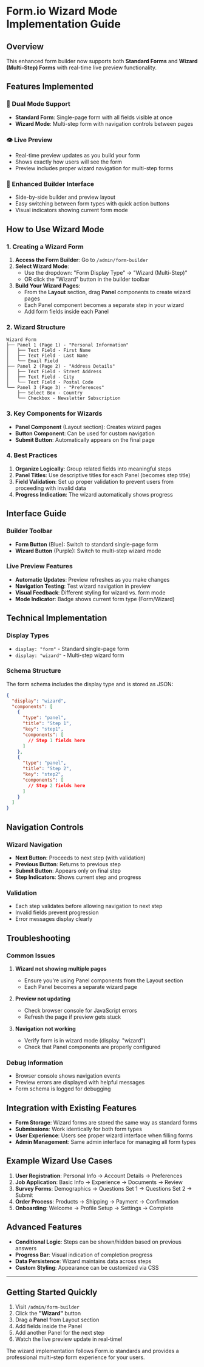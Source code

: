 # Form.io Wizard Mode Implementation Guide

## Overview
This enhanced form builder now supports both **Standard Forms** and **Wizard (Multi-Step) Forms** with real-time live preview functionality.

## Features Implemented

### 🎯 Dual Mode Support
- **Standard Form**: Single-page form with all fields visible at once
- **Wizard Mode**: Multi-step form with navigation controls between pages

### 👁️ Live Preview
- Real-time preview updates as you build your form
- Shows exactly how users will see the form
- Preview includes proper wizard navigation for multi-step forms

### 🔧 Enhanced Builder Interface
- Side-by-side builder and preview layout
- Easy switching between form types with quick action buttons
- Visual indicators showing current form mode

## How to Use Wizard Mode

### 1. Creating a Wizard Form

1. **Access the Form Builder**: Go to `/admin/form-builder`
2. **Select Wizard Mode**: 
   - Use the dropdown: "Form Display Type" → "Wizard (Multi-Step)"
   - OR click the "Wizard" button in the builder toolbar
3. **Build Your Wizard Pages**:
   - From the **Layout** section, drag **Panel** components to create wizard pages
   - Each Panel component becomes a separate step in your wizard
   - Add form fields inside each Panel

### 2. Wizard Structure
```
Wizard Form
├── Panel 1 (Page 1) - "Personal Information"
│   ├── Text Field - First Name
│   ├── Text Field - Last Name
│   └── Email Field
├── Panel 2 (Page 2) - "Address Details"
│   ├── Text Field - Street Address
│   ├── Text Field - City
│   └── Text Field - Postal Code
└── Panel 3 (Page 3) - "Preferences"
    ├── Select Box - Country
    └── Checkbox - Newsletter Subscription
```

### 3. Key Components for Wizards

- **Panel Component** (Layout section): Creates wizard pages
- **Button Component**: Can be used for custom navigation
- **Submit Button**: Automatically appears on the final page

### 4. Best Practices

1. **Organize Logically**: Group related fields into meaningful steps
2. **Panel Titles**: Use descriptive titles for each Panel (becomes step title)
3. **Field Validation**: Set up proper validation to prevent users from proceeding with invalid data
4. **Progress Indication**: The wizard automatically shows progress

## Interface Guide

### Builder Toolbar
- **Form Button** (Blue): Switch to standard single-page form
- **Wizard Button** (Purple): Switch to multi-step wizard mode

### Live Preview Features
- **Automatic Updates**: Preview refreshes as you make changes
- **Navigation Testing**: Test wizard navigation in preview
- **Visual Feedback**: Different styling for wizard vs. form mode
- **Mode Indicator**: Badge shows current form type (Form/Wizard)

## Technical Implementation

### Display Types
- `display: "form"` - Standard single-page form
- `display: "wizard"` - Multi-step wizard form

### Schema Structure
The form schema includes the display type and is stored as JSON:
```json
{
  "display": "wizard",
  "components": [
    {
      "type": "panel",
      "title": "Step 1",
      "key": "step1",
      "components": [
        // Step 1 fields here
      ]
    },
    {
      "type": "panel", 
      "title": "Step 2",
      "key": "step2",
      "components": [
        // Step 2 fields here
      ]
    }
  ]
}
```

## Navigation Controls

### Wizard Navigation
- **Next Button**: Proceeds to next step (with validation)
- **Previous Button**: Returns to previous step
- **Submit Button**: Appears only on final step
- **Step Indicators**: Shows current step and progress

### Validation
- Each step validates before allowing navigation to next step
- Invalid fields prevent progression
- Error messages display clearly

## Troubleshooting

### Common Issues

1. **Wizard not showing multiple pages**
   - Ensure you're using Panel components from the Layout section
   - Each Panel becomes a separate wizard page

2. **Preview not updating**
   - Check browser console for JavaScript errors
   - Refresh the page if preview gets stuck

3. **Navigation not working**
   - Verify form is in wizard mode (display: "wizard")
   - Check that Panel components are properly configured

### Debug Information
- Browser console shows navigation events
- Preview errors are displayed with helpful messages
- Form schema is logged for debugging

## Integration with Existing Features

- **Form Storage**: Wizard forms are stored the same way as standard forms
- **Submissions**: Work identically for both form types
- **User Experience**: Users see proper wizard interface when filling forms
- **Admin Management**: Same admin interface for managing all form types

## Example Wizard Use Cases

1. **User Registration**: Personal Info → Account Details → Preferences
2. **Job Application**: Basic Info → Experience → Documents → Review
3. **Survey Forms**: Demographics → Questions Set 1 → Questions Set 2 → Submit
4. **Order Process**: Products → Shipping → Payment → Confirmation
5. **Onboarding**: Welcome → Profile Setup → Settings → Complete

## Advanced Features

- **Conditional Logic**: Steps can be shown/hidden based on previous answers
- **Progress Bar**: Visual indication of completion progress  
- **Data Persistence**: Wizard maintains data across steps
- **Custom Styling**: Appearance can be customized via CSS

---

## Getting Started Quickly

1. Visit `/admin/form-builder`
2. Click the **"Wizard"** button
3. Drag a **Panel** from Layout section
4. Add fields inside the Panel
5. Add another Panel for the next step
6. Watch the live preview update in real-time!

The wizard implementation follows Form.io standards and provides a professional multi-step form experience for your users.